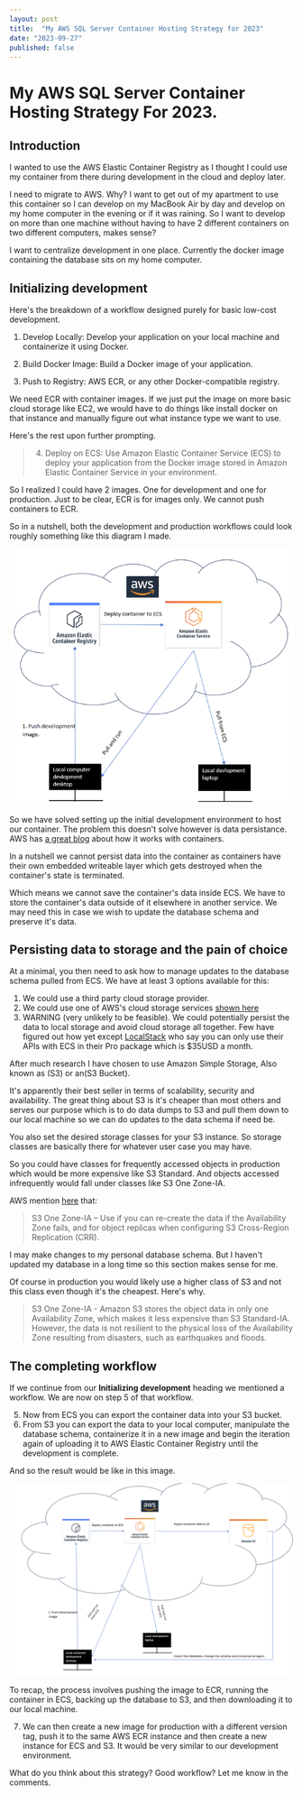 ```yaml
---
layout: post
title:  "My AWS SQL Server Container Hosting Strategy for 2023"
date: "2023-09-27"
published: false
---
```


# My AWS SQL Server Container Hosting Strategy For 2023.

## Introduction 

I wanted to use the AWS Elastic Container Registry as I thought I could use my container from there during development in the cloud and deploy later. 

I need to migrate to AWS. Why? I want to get out of my apartment to use this container so I can develop on my MacBook Air by day and develop on my home computer in the evening or if it was raining. So I want to develop on more than one machine without having to have 2 different containers on two different computers, makes sense?

I want to centralize development in one place. Currently the docker image containing the database sits on my home computer.

## Initializing development

Here's the breakdown of a workflow designed purely for basic low-cost development.

1. Develop Locally: Develop your application on your local machine and containerize it using Docker.
 
2. Build Docker Image: Build a Docker image of your application.
 
3. Push to Registry: AWS ECR, or any other Docker-compatible registry.

 We need ECR with container images. If we just put the image on more basic cloud storage like EC2, we would have to do things like install docker on that instance and manually figure out what instance type we want to use.

Here's the rest upon further prompting.

> 4. Deploy on ECS: Use Amazon Elastic Container Service (ECS) to deploy your application from the Docker image stored in Amazon Elastic Container Service in your environment.

So I realized I could have 2 images. One for development and one for production. Just to be clear, ECR is for images only. We cannot push containers to ECR.

So in a nutshell, both the development and production workflows could look roughly something like this diagram I made. 

![AWS development environment diagram](docs/../images/AWS_diagram_for_initial_development.png)

So we have solved setting up the initial development environment to host our container. The problem this doesn't solve however is data persistance. AWS has [a great blog](https://docs.aws.amazon.com/AmazonECS/latest/bestpracticesguide/storage.html) about how it works with containers. 

In a nutshell we cannot persist data into the container as containers have their own embedded writeable layer which gets destroyed when the container's state is terminated. 

Which means we cannot save the container's data inside ECS. We have to store the container's data outside of it elsewhere in another service. We may need this in case we wish to update the database schema and preserve it's data.

## Persisting data to storage and the pain of choice

At a minimal, you then need to ask how to manage updates to the database schema pulled from ECS. We have at least 3 options available for this: 

1. We could use a third party cloud storage provider.   
2. We could use one of AWS's cloud storage services [shown here](https://aws.amazon.com/products/storage/)    
3. WARNING (very unlikely to be feasible). We could potentially persist the data to local storage and avoid cloud storage all together. Few have figured out how yet except [LocalStack](https://docs.localstack.cloud/user-guide/aws/feature-coverage/) who say you can only use their APIs with ECS in their Pro package which is $35USD a month. 

After much research I have chosen to use Amazon Simple Storage, Also known as (S3) or an(S3 Bucket).  

It's apparently their best seller in terms of scalability, security and availability. The great thing about S3 is it's cheaper than most others and serves our purpose which is to do data dumps to S3 and pull them down to our local machine so we can do updates to the data schema if need be. 

You also set the desired storage classes for your S3 instance. So storage classes are basically there for whatever user case you may have. 

So you could have classes for frequently accessed objects in production which would be more expensive like S3 Standard. And objects accessed infrequently would fall under classes like S3 One Zone-IA. 

AWS mention [here](https://docs.aws.amazon.com/AmazonS3/latest/userguide/storage-class-intro.html) that:

> S3 One Zone-IA – Use if you can re-create the data if the Availability Zone fails, and for object replicas when configuring S3 Cross-Region Replication (CRR).

I may make changes to my personal database schema.
But I haven't updated my database in a long time so this section makes sense for me. 

Of course in production you would likely use a higher class of S3 and not this class even though it's the cheapest. Here's why.

> S3 One Zone-IA - Amazon S3 stores the object data in only one Availability Zone, which makes it less expensive than S3 Standard-IA. However, the data is not resilient to the physical loss of the Availability Zone resulting from disasters, such as earthquakes and floods.

## The completing workflow

If we continue from our **Initializing development** heading we mentioned a workflow. We are now on step 5 of that workflow.

5. Now from ECS you can export the container data into your S3 bucket. 
6. From S3 you can export the data to your local computer, manipulate the database schema, containerize it in a new image and begin the iteration again of uploading it to AWS Elastic Container Registry until the development is complete.

And so the result would be like in this image. 

![The complete AWS development workflow](../docs/images/AWS_diagram_for_initial_development_complete.png)

To recap, the process involves pushing the image to ECR, running the container in ECS, backing up the database to S3, and then downloading it to our local machine.

7. We can then create a new image for production with a different version tag, push it to the same AWS ECR instance and then create a new instance for ECS and S3. It would be very similar to our development environment.

What do you think about this strategy? Good workflow? Let me know in the comments.